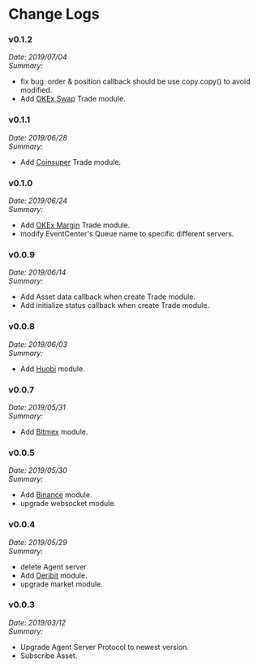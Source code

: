 # Change Logs


### v0.1.2

*Date: 2019/07/04*  
*Summary:*
- fix bug: order & position callback should be use copy.copy() to avoid modified.
- Add [OKEx Swap](../example/okex_swap) Trade module.


### v0.1.1

*Date: 2019/06/28*  
*Summary:*
- Add [Coinsuper](../example/coinsuper) Trade module.


### v0.1.0

*Date: 2019/06/24*  
*Summary:*
- Add [OKEx Margin](../example/okex_margin) Trade module.
- modify EventCenter's Queue name to specific different servers.


### v0.0.9

*Date: 2019/06/14*  
*Summary:*
- Add Asset data callback when create Trade module.
- Add initialize status callback when create Trade module.


### v0.0.8

*Date: 2019/06/03*  
*Summary:*
- Add [Huobi](../example/huobi) module.


### v0.0.7

*Date: 2019/05/31*  
*Summary:*
- Add [Bitmex](https://www.bitmex.com) module.


### v0.0.5

*Date: 2019/05/30*  
*Summary:*
- Add [Binance](../example/binance) module.
- upgrade websocket module.


### v0.0.4

*Date: 2019/05/29*  
*Summary:*
- delete Agent server
- Add [Deribit](../example/deribit) module.
- upgrade market module.


### v0.0.3

*Date: 2019/03/12*  
*Summary:*
- Upgrade Agent Server Protocol to newest version.
- Subscribe Asset.
